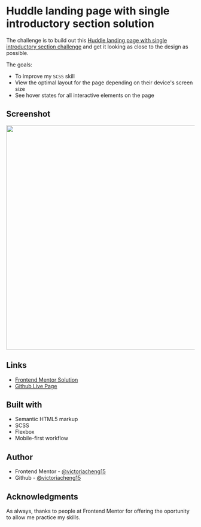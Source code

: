 # Huddle landing page with single introductory section solution

The challenge is to build out this [Huddle landing page with single introductory section challenge](https://www.frontendmentor.io/challenges/huddle-landing-page-with-a-single-introductory-section-B_2Wvxgi0) and get it looking as close to the design as possible.

The goals:

- To improve my `SCSS` skill
- View the optimal layout for the page depending on their device's screen size
- See hover states for all interactive elements on the page

## Screenshot

<div align="center">
  <img src="https://user-images.githubusercontent.com/35031228/136703756-420e3477-bb17-4759-8b74-b83293efcb8c.png" width="600"/>
</div>

## Links

- [Frontend Mentor Solution](https://www.frontendmentor.io/solutions/responsive-landing-page-with-scss-K9cRDlhut)
- [Github Live Page](https://victoriacheng15.github.io/frontend-mentor-challenges/huddle-landing-page-with-single-introductory-section/)

## Built with

- Semantic HTML5 markup
- SCSS
- Flexbox
- Mobile-first workflow

## Author

- Frontend Mentor - [@victoriacheng15](https://www.frontendmentor.io/profile/victoriacheng15)
- Github - [@victoriacheng15](https://github.com/victoriacheng15)

## Acknowledgments

As always, thanks to people at Frontend Mentor for offering the oportunity to allow me practice my skills.
